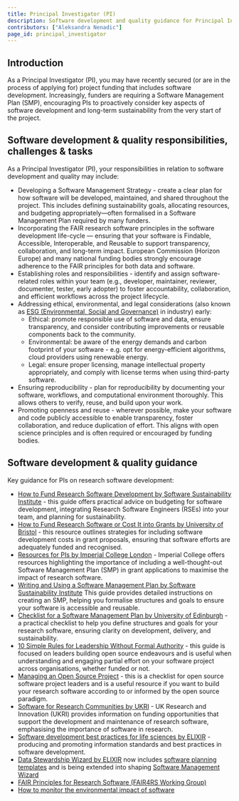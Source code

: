 ```yaml
---
title: Principal Investigator (PI)
description: Software development and quality guidance for Principal Investigators (PIs)
contributors: ["Aleksandra Nenadic"]
page_id: principal_investigator
---
```


## Introduction

As a Principal Investigator (PI), you may have recently secured (or are in the process of applying for) project funding that includes software development.
Increasingly, funders are requiring a Software Management Plan (SMP), encouraging PIs to proactively consider key aspects of software development and long-term sustainability from the very start of the project.

## Software development & quality responsibilities, challenges & tasks

As a Principal Investigator (PI), your responsibilities in relation to software development and quality may include:

- Developing a Software Management Strategy - create a clear plan for how software will be developed, maintained, and 
shared throughout the project.
This includes defining sustainability goals, allocating resources, and budgeting appropriately—often formalised in a Software Management Plan required by many funders.
- Incorporating the FAIR research software principles in the software development life-cycle — ensuring that your software 
is Findable, Accessible, Interoperable, and Reusable to support transparency, collaboration, and long-term impact.
European Commission (Horizon Europe) and many national funding bodies strongly encourage adherence to the FAIR principles for both data and software.
- Establishing roles and responsibilities - identify and assign software-related roles within your team 
(e.g., developer, maintainer, reviewer, documenter, tester, early adopter) to foster accountability, collaboration, and efficient workflows across the project lifecycle.
- Addressing ethical, environmental, and legal considerations (also known as [ESG (Environmental, Social and Governance)](https://www.british-business-bank.co.uk/business-guidance/guidance-articles/sustainability/what-is-esg-a-guide-for-smaller-businesses) in industry) early:
  - Ethical: promote responsible use of software and data, ensure transparency, and consider contributing improvements or reusable components back to the community.
  - Environmental: be aware of the energy demands and carbon footprint of your software - e.g. opt for energy-efficient algorithms, cloud providers using renewable energy.
  - Legal: ensure proper licensing, manage intellectual property appropriately, and comply with license terms when using third-party software.
- Ensuring reproducibility - plan for reproducibility by documenting your software, workflows, and computational environment thoroughly. This allows others to verify, reuse, and build upon your work.
- Promoting openness and reuse - wherever possible, make your software and code publicly accessible to enable transparency, foster collaboration, and reduce duplication of effort. This aligns with open science principles and is often required or encouraged by funding bodies.

## Software development & quality guidance

Key guidance for PIs on research software development:

- [How to Fund Research Software Development by Software Sustainability Institute](https://www.software.ac.uk/guide/how-fund-research-software-development) - this guide offers practical advice on budgeting for software development, integrating Research Software Engineers (RSEs) into your team, and planning for sustainability.
- [How to Fund Research Software or Cost It into Grants by University of Bristol](https://www.bristol.ac.uk/acrc/research-software-engineering/software-howtos/how-to-fund-software/) - this resource outlines strategies for including software development costs in grant proposals, ensuring that software efforts are adequately funded and recognised.
- [Resources for PIs by Imperial College London](https://www.imperial.ac.uk/admin-services/ict/self-service/research-support/rcs/service-offering/research-software-engineering/resources-for-pis/) - Imperial College offers resources highlighting the importance of including a well-thought-out Software Management Plan (SMP) in grant applications to maximise the impact of research software.
- [Writing and Using a Software Management Plan by Software Sustainability Institute](https://www.software.ac.uk/guide/writing-and-using-software-management-plan)
    This guide provides detailed instructions on creating an SMP, helping you formalise structures and goals to ensure your software is accessible and reusable.
- [Checklist for a Software Management Plan by University of Edinburgh](https://www.research.ed.ac.uk/en/publications/checklist-for-a-software-management-plan-version-10) - a practical checklist to help you define structures and goals for your research software, ensuring clarity on development, delivery, and sustainability.
- [10 Simple Rules for Leadership Without Formal Authority](https://eoss-om-communitycalls.github.io/2024-08-27-10-simple-rules-for-leadership/) - this guide is focused on leaders building open source endeavours and is useful when understanding and engaging partial effort on your software project across organisations, whether funded or not.
- [Managing an Open Source Project](https://eoss-om-communitycalls.github.io/2024-07-29-managing-an-oss-project/) - this is a checklist for open source software project leaders and is a useful resource if you want to build your research software according to or informed by the open source paradigm.
- [Software for Research Communities by UKRI](https://www.ukri.org/what-we-offer/supporting-healthy-research-and-innovation-culture/software-for-research-communities/) - UK Research and Innovation (UKRI) provides information on funding opportunities that support the development and maintenance of research software, emphasising the importance of software in research.
- [Software development best practices for life sciences by ELIXIR](https://elixir-europe.org/platforms/tools/software-best-practices) - producing and promoting information standards and best practices in software development.
- [Data Stewardship Wizard by ELIXIR](https://ds-wizard.org/) now includes [software planning templates](https://ds-wizard.org/beyond-data-management-plans) and is being extended into shaping [Software Management Wizard](https://smw.dsw.elixir-europe.org/wizard/)
- [FAIR Principles for Research Software (FAIR4RS Working Group)](  https://www.rd-alliance.org/group/fair-research-software-fair4rs-wg/outcomes/fair-principles-research-software)
- [How to monitor the environmental impact of software](./improving_environmental_sustainability)